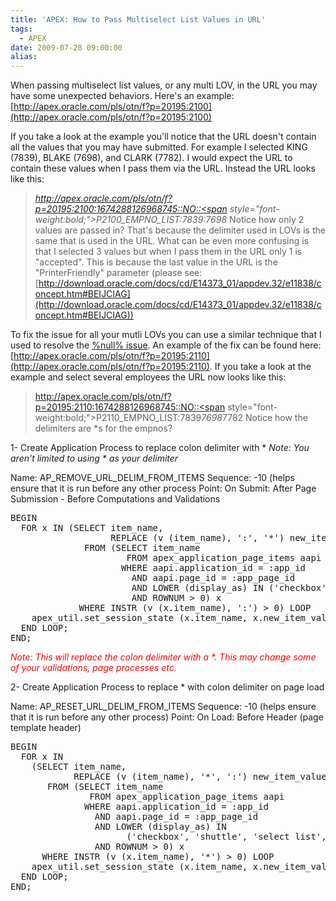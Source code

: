 ```yaml
---
title: 'APEX: How to Pass Multiselect List Values in URL'
tags:
  - APEX
date: 2009-07-28 09:00:00
alias:
---
```


When passing multiselect list values, or any multi LOV, in the URL you may have some unexpected behaviors. Here's an example: [http://apex.oracle.com/pls/otn/f?p=20195:2100](http://apex.oracle.com/pls/otn/f?p=20195:2100)

If you take a look at the example you'll notice that the URL doesn't contain all the values that you may have submitted. For example I selected KING (7839), BLAKE (7698), and CLARK (7782). I would expect the URL to contain these values when I pass them via the URL. Instead the URL looks like this: 
> <span style="font-style:italic;">http://apex.oracle.com/pls/otn/f?p=20195:2100:1674288126968745::NO::<span style="font-weight:bold;">P2100_EMPNO_LIST:7839:7698</span></span>
Notice how only 2 values are passed in? That's because the delimiter used in LOVs is the same that is used in the URL. What can be even more confusing is that I selected 3 values but when I pass them in the URL only 1 is "accepted". This is because the last value in the URL is the "PrinterFriendly" parameter (please see: [http://download.oracle.com/docs/cd/E14373_01/appdev.32/e11838/concept.htm#BEIJCIAG](http://download.oracle.com/docs/cd/E14373_01/appdev.32/e11838/concept.htm#BEIJCIAG))

To fix the issue for all your mutli LOVs you can use a similar technique that I used to resolve the [%null% issue](http://apex-smb.blogspot.com/2009/07/how-to-resolve-null-issue-in-apex-lovs.html). An example of the fix can be found here: [http://apex.oracle.com/pls/otn/f?p=20195:2110](http://apex.oracle.com/pls/otn/f?p=20195:2110). If you take a look at the example and select several employees the URL now looks like this:
> http://apex.oracle.com/pls/otn/f?p=20195:2110:1674288126968745::NO::<span style="font-weight:bold;">P2110_EMPNO_LIST:7839*7698*7782</span>
Notice how the delimiters are *s for the empnos?

1- Create Application Process to replace colon delimiter with *
<span style="font-style:italic;">Note: You aren't limited to using * as your delimiter</span>

Name: AP_REMOVE_URL_DELIM_FROM_ITEMS
Sequence: -10   (helps ensure that it is run before any other process
Point: On Submit: After Page Submission - Before Computations and Validations

<pre class="brush: sql">
BEGIN
  FOR x IN (SELECT item_name,
                   REPLACE (v (item_name), ':', '*') new_item_value
              FROM (SELECT item_name
                      FROM apex_application_page_items aapi
                     WHERE aapi.application_id = :app_id
                       AND aapi.page_id = :app_page_id
                       AND LOWER (display_as) IN ('checkbox', 'shuttle', 'select list', 'multiselect list') -- Limiting to these types. Can remove if you want to handle all types
                       AND ROWNUM > 0) x
             WHERE INSTR (v (x.item_name), ':') > 0) LOOP
    apex_util.set_session_state (x.item_name, x.new_item_value);
  END LOOP;
END;
</pre>

<span style="font-style:italic;color:red;">Note: This will replace the colon delimiter with a *. This may change some of your validations, page processes etc.</span>

2- Create Application Process to replace * with colon delimiter on page load

Name: AP_RESET_URL_DELIM_FROM_ITEMS
Sequence: -10   (helps ensure that it is run before any other process)
Point: On Load: Before Header (page template header)

<pre class="brush: sql">
BEGIN
  FOR x IN
    (SELECT item_name,
            REPLACE (v (item_name), '*', ':') new_item_value
       FROM (SELECT item_name
               FROM apex_application_page_items aapi
              WHERE aapi.application_id = :app_id
                AND aapi.page_id = :app_page_id
                AND LOWER (display_as) IN
                      ('checkbox', 'shuttle', 'select list', 'multiselect list')   -- Limiting to these types. Can remove if you want
                AND ROWNUM > 0) x
      WHERE INSTR (v (x.item_name), '*') > 0) LOOP
    apex_util.set_session_state (x.item_name, x.new_item_value);
  END LOOP;
END;
</pre>